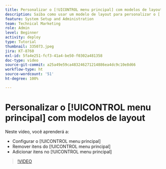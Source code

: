 ```yaml
---
title: Personalizar o [!UICONTROL menu principal] com modelos de layout
description: Saiba como usar um modelo de layout para personalizar o [!UICONTROL menu principal].
feature: System Setup and Administration
team: Technical Marketing
role: Admin
level: Beginner
activity: deploy
type: Tutorial
thumbnail: 335073.jpeg
jira: KT-8760
exl-id: 5fa4e251-fcf3-41a4-be50-f0302a481358
doc-type: video
source-git-commit: a25a49e59ca483246271214886ea4dc9c10e8d66
workflow-type: ht
source-wordcount: '51'
ht-degree: 100%

---
```


# Personalizar o [!UICONTROL menu principal] com modelos de layout

Neste vídeo, você aprenderá a:

* Configurar o [!UICONTROL menu principal]
* Remover itens do [!UICONTROL menu principal]
* Adicionar itens no [!UICONTROL menu principal]


>[!VIDEO](https://video.tv.adobe.com/v/335073/?quality=12&learn=on)
